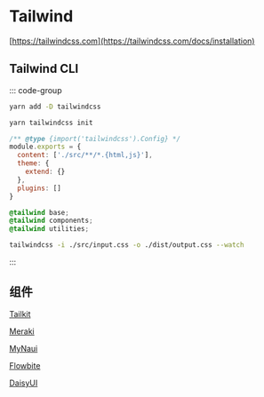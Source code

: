 # Tailwind

[https://tailwindcss.com](https://tailwindcss.com/docs/installation)

## Tailwind CLI

::: code-group

```bash [init]
yarn add -D tailwindcss

yarn tailwindcss init
```

```js [tailwind.config.js]
/** @type {import('tailwindcss').Config} */
module.exports = {
  content: ['./src/**/*.{html,js}'],
  theme: {
    extend: {}
  },
  plugins: []
}
```

```css [input.css]
@tailwind base;
@tailwind components;
@tailwind utilities;
```

```bash [script]
tailwindcss -i ./src/input.css -o ./dist/output.css --watch
```

:::

## 组件

[Tailkit](https://www.tailwind-kit.com/)

[Meraki](https://merakiui.com/)

[MyNaui](https://mynaui.com/)

[Flowbite](https://flowbite.com/)

[DaisyUI](https://daisyui.com/)

